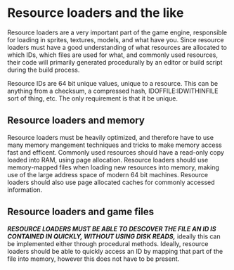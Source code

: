 # Resource loaders and the like

Resource loaders are a very important part of the game engine, responsible for loading in sprites, textures, models, and what have you.
Since resource loaders must have a good understanding of what resources are allocated to which IDs, which files are used for what, and commonly used resources, their code will primarily generated procedurally by an editor or build script during the build process.

Resource IDs are 64 bit unique values, unique to a resource.
This can be anything from a checksum, a compressed hash, IDOFFILE:IDWITHINFILE sort of thing, etc.
The only requirement is that it be unique.

## Resource loaders and memory

Resource loaders must be heavily optimized, and therefore have to use many memory mangement techniques and tricks to make memory access fast and efficent.
Commonly used resources should have a read-only copy loaded into RAM, using page allocation.
Resource loaders should use memory-mapped files when loading new resources into memory, making use of the large address space of modern 64 bit machines.
Resource loaders should also use page allocated caches for commonly accessed information.

## Resource loaders and game files

***RESOURCE LOADERS MUST BE ABLE TO DESCOVER THE FILE AN ID IS CONTAINED IN QUICKLY, WITHOUT USING DISK READS,*** ideally this can be implemented either through procedural methods.
Ideally, resource loaders should be able to quickly access an ID by mapping that part of the file into memory, however this does not have to be present. 

